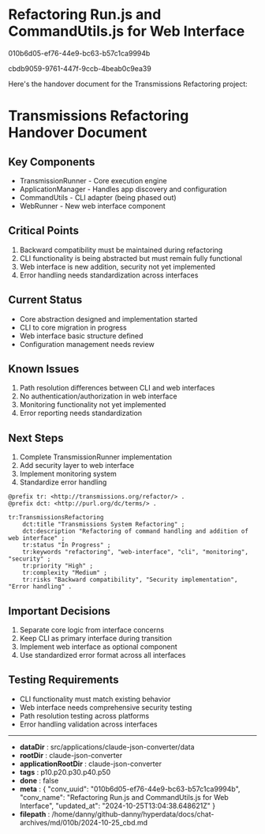 # Refactoring Run.js and CommandUtils.js for Web Interface

010b6d05-ef76-44e9-bc63-b57c1ca9994b

cbdb9059-9761-447f-9ccb-4beab0c9ea39

 Here's the handover document for the Transmissions Refactoring project:

# Transmissions Refactoring Handover Document

## Key Components
- TransmissionRunner - Core execution engine
- ApplicationManager - Handles app discovery and configuration
- CommandUtils - CLI adapter (being phased out)
- WebRunner - New web interface component

## Critical Points
1. Backward compatibility must be maintained during refactoring
2. CLI functionality is being abstracted but must remain fully functional
3. Web interface is new addition, security not yet implemented
4. Error handling needs standardization across interfaces

## Current Status
- Core abstraction designed and implementation started
- CLI to core migration in progress
- Web interface basic structure defined
- Configuration management needs review

## Known Issues
1. Path resolution differences between CLI and web interfaces
2. No authentication/authorization in web interface
3. Monitoring functionality not yet implemented
4. Error reporting needs standardization

## Next Steps
1. Complete TransmissionRunner implementation
2. Add security layer to web interface
3. Implement monitoring system
4. Standardize error handling

```turtle
@prefix tr: <http://transmissions.org/refactor/> .
@prefix dct: <http://purl.org/dc/terms/> .

tr:TransmissionsRefactoring
    dct:title "Transmissions System Refactoring" ;
    dct:description "Refactoring of command handling and addition of web interface" ;
    tr:status "In Progress" ;
    tr:keywords "refactoring", "web-interface", "cli", "monitoring", "security" ;
    tr:priority "High" ;
    tr:complexity "Medium" ;
    tr:risks "Backward compatibility", "Security implementation", "Error handling" .
```

## Important Decisions
1. Separate core logic from interface concerns
2. Keep CLI as primary interface during transition
3. Implement web interface as optional component
4. Use standardized error format across all interfaces

## Testing Requirements
- CLI functionality must match existing behavior
- Web interface needs comprehensive security testing
- Path resolution testing across platforms
- Error handling validation across interfaces

---

* **dataDir** : src/applications/claude-json-converter/data
* **rootDir** : claude-json-converter
* **applicationRootDir** : claude-json-converter
* **tags** : p10.p20.p30.p40.p50
* **done** : false
* **meta** : {
  "conv_uuid": "010b6d05-ef76-44e9-bc63-b57c1ca9994b",
  "conv_name": "Refactoring Run.js and CommandUtils.js for Web Interface",
  "updated_at": "2024-10-25T13:04:38.648621Z"
}
* **filepath** : /home/danny/github-danny/hyperdata/docs/chat-archives/md/010b/2024-10-25_cbd.md